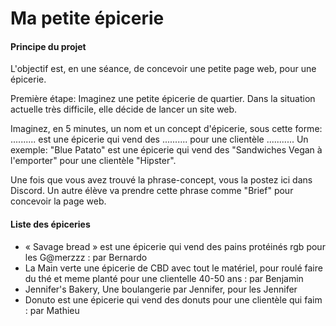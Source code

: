 # Ma petite épicerie

#### Principe du projet

L'objectif est, en une séance, de concevoir une petite page web, pour une épicerie.

Première étape:
Imaginez une petite épicerie de quartier.
Dans la situation actuelle très difficile, elle décide de lancer un site web.

Imaginez, en 5 minutes, un nom et un concept d'épicerie, sous cette forme:
.......... est une épicerie qui vend des .......... pour une clientèle ...........
Un exemple: "Blue Patato" est une épicerie qui vend des "Sandwiches Vegan à l'emporter" pour une clientèle "Hipster".

Une fois que vous avez trouvé la phrase-concept, vous la postez ici dans Discord.
Un autre élève va prendre cette phrase comme "Brief" pour concevoir la page web.

#### Liste des épiceries

- « Savage bread » est une épicerie qui vend des pains protéinés rgb pour les G@merzzz : par Bernardo
- La Main verte une épicerie de CBD avec tout le matériel, pour roulé faire du thé et meme planté pour une clientelle 40-50 ans : par Benjamin
- Jennifer's Bakery, Une boulangerie par Jennifer, pour les Jennifer
- Donuto est une épicerie qui vend des donuts pour une clientèle qui faim : par Mathieu